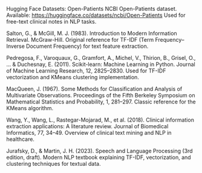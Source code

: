 Hugging Face Datasets: Open-Patients
NCBI Open-Patients dataset. Available: https://huggingface.co/datasets/ncbi/Open-Patients
Used for free-text clinical notes in NLP tasks.

Salton, G., & McGill, M. J. (1983). Introduction to Modern Information Retrieval. McGraw-Hill.
Original reference for TF-IDF (Term Frequency–Inverse Document Frequency) for text feature extraction.

Pedregosa, F., Varoquaux, G., Gramfort, A., Michel, V., Thirion, B., Grisel, O., … & Duchesnay, E. (2011). Scikit-learn: Machine Learning in Python. Journal of Machine Learning Research, 12, 2825–2830.
Used for TF-IDF vectorization and KMeans clustering implementation.

MacQueen, J. (1967). Some Methods for Classification and Analysis of Multivariate Observations. Proceedings of the Fifth Berkeley Symposium on Mathematical Statistics and Probability, 1, 281–297.
Classic reference for the KMeans algorithm.

Wang, Y., Wang, L., Rastegar-Mojarad, M., et al. (2018). Clinical information extraction applications: A literature review. Journal of Biomedical Informatics, 77, 34–49.
Overview of clinical text mining and NLP in healthcare.

Jurafsky, D., & Martin, J. H. (2023). Speech and Language Processing (3rd edition, draft).
Modern NLP textbook explaining TF-IDF, vectorization, and clustering techniques for textual data.
